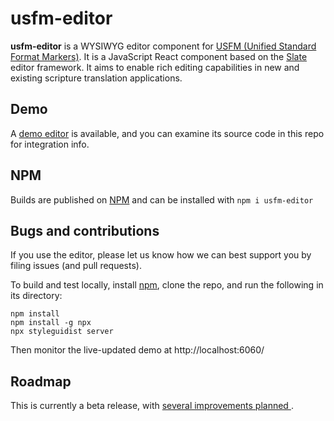 # usfm-editor

**usfm-editor** is a WYSIWYG editor component for [USFM (Unified Standard
Format Markers)](https://ubsicap.github.io/usfm/). It is a JavaScript React
component based on the [Slate](https://github.com/ianstormtaylor/slate) editor
framework. It aims to enable rich editing capabilities in new and existing
scripture translation applications.

## Demo

A [demo editor](https://friendsofagape.github.io/usfm-editor/) is available,
and you can examine its source code in this repo for integration info.

## NPM

Builds are published on [NPM](https://www.npmjs.com/package/usfm-editor) and
can be installed with `npm i usfm-editor`

## Bugs and contributions

If you use the editor, please let us know how we can best support you by filing
issues (and pull requests).

To build and test locally, install [npm](https://www.npmjs.com/get-npm), clone
the repo, and run the following in its directory:

```shell
npm install
npm install -g npx
npx styleguidist server
```

Then monitor the live-updated demo at http://localhost:6060/

## Roadmap

This is currently a beta release, with [several improvements planned
](https://github.com/friendsofagape/usfm-editor/wiki/Roadmap).

